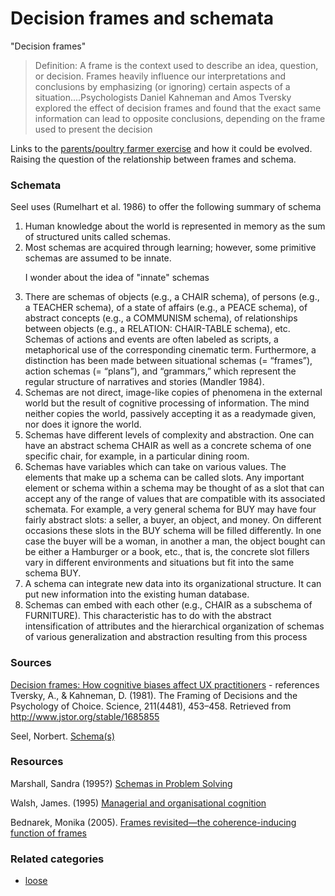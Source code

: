 # Decision frames and schemata

"Decision frames"<blockquote>Definition: A frame is the context used to describe an idea, question, or decision. Frames heavily influence our interpretations and conclusions by emphasizing (or ignoring) certain aspects of a situation....Psychologists Daniel Kahneman and Amos Tversky explored the effect of decision frames and found that the exact same information can lead to opposite conclusions, depending on the frame used to present the decision</blockquote>

Links to the <a href="http://djon.es/blog/2011/03/09/schemata-and-the-source-of-dissonance/">parents/poultry farmer exercise</a> and how it could be evolved. Raising the question of the relationship between frames and schema.

<h3>Schemata</h3>

Seel uses (Rumelhart et al. 1986) to offer the following summary of schema
<ol>
  <li> Human knowledge about the world is represented in memory as the sum of structured units called schemas.</li>
  <li> Most schemas are acquired through learning; however, some primitive schemas are assumed to be innate. <p>I wonder about the idea of "innate" schemas</p></li>
   <li>  There are schemas of objects (e.g., a CHAIR schema), of persons (e.g., a TEACHER schema), of a state of affairs (e.g., a PEACE schema), of abstract concepts (e.g., a COMMUNISM schema), of relationships between objects (e.g., a RELATION: CHAIR-TABLE schema), etc. Schemas of actions and events are often labeled as scripts, a metaphorical use of the corresponding cinematic term. Furthermore, a distinction has been made between situational schemas (= “frames”), action schemas (= “plans”), and “grammars,” which represent the regular structure of narratives and stories (Mandler 1984). </li>
   <li>    Schemas are not direct, image-like copies of phenomena in the external world but the result of cognitive processing of information. The mind neither copies the world, passively accepting it as a readymade given, nor does it ignore the world.</li>
  <li>     Schemas have different levels of complexity and abstraction. One can have an abstract schema CHAIR as well as a concrete schema of one specific chair, for example, in a particular dining room.</li>
  <li>     Schemas have variables which can take on various values. The elements that make up a schema can be called slots. Any important element or schema within a schema may be thought of as a slot that can accept any of the range of values that are compatible with its associated schemata. For example, a very general schema for BUY may have four fairly abstract slots: a seller, a buyer, an object, and money. On different occasions these slots in the BUY schema will be filled differently. In one case the buyer will be a woman, in another a man, the object bought can be either a Hamburger or a book, etc., that is, the concrete slot fillers vary in different environments and situations but fit into the same schema BUY.</li>
  <li>     A schema can integrate new data into its organizational structure. It can put new information into the existing human database.</li>    
  <li>  Schemas can embed with each other (e.g., CHAIR as a subschema of FURNITURE). This characteristic has to do with the abstract intensification of attributes and the hierarchical organization of schemas of various generalization and abstraction resulting from this process</li>
</ol>

<h3>Sources</h3>

<a href="https://www.nngroup.com/articles/decision-framing-cognitive-bias-ux-pros/">Decision frames: How cognitive biases affect UX practitioners</a> - references Tversky, A., & Kahneman, D. (1981). The Framing of Decisions and the Psychology of Choice. Science, 211(4481), 453–458. Retrieved from http://www.jstor.org/stable/1685855

Seel, Norbert. <a href="http://link.springer.com/referenceworkentry/10.1007%2F978-1-4419-1428-6_3">Schema(s)</a>

<h3>Resources</h3>

Marshall, Sandra (1995?) <a href="https://books.google.com.au/books?hl=en&lr=&id=iKSYrsXe6f0C&oi=fnd&pg=PP1&dq=Schemas+Frames+Scripts&ots=AziE_uZYer&sig=WCfSEp0_ZPTFICkU1nFXRA7KoQw#v=onepage&q=Schemas%20Frames%20Scripts&f=false">Schemas in Problem Solving</a>

Walsh, James. (1995) <a href="http://web.b.ebscohost.com.ezproxy.usq.edu.au/ehost/detail/detail?sid=c04ec402-55d6-41b5-b42a-c3c96ea3b1d7%40sessionmgr120&vid=0&hid=125&bdata=JnNpdGU9ZWhvc3QtbGl2ZQ%3d%3d#AN=4435495&db=bsu">Managerial and organisational cognition</a>

Bednarek, Monika (2005). <a href="http://www.sciencedirect.com.ezproxy.usq.edu.au/science/article/pii/S0378216604002243">Frames revisited—the coherence-inducing function of frames</a>

### Related categories

- [loose](../loose)
